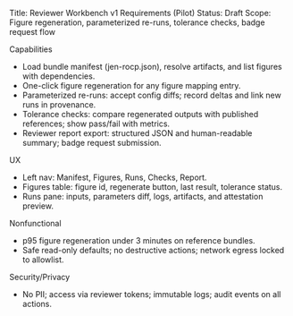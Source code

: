 Title: Reviewer Workbench v1 Requirements (Pilot)
Status: Draft
Scope: Figure regeneration, parameterized re-runs, tolerance checks, badge request flow

Capabilities
- Load bundle manifest (jen-rocp.json), resolve artifacts, and list figures with dependencies.
- One-click figure regeneration for any figure mapping entry.
- Parameterized re-runs: accept config diffs; record deltas and link new runs in provenance.
- Tolerance checks: compare regenerated outputs with published references; show pass/fail with metrics.
- Reviewer report export: structured JSON and human-readable summary; badge request submission.

UX
- Left nav: Manifest, Figures, Runs, Checks, Report.
- Figures table: figure id, regenerate button, last result, tolerance status.
- Runs pane: inputs, parameters diff, logs, artifacts, and attestation preview.

Nonfunctional
- p95 figure regeneration under 3 minutes on reference bundles.
- Safe read-only defaults; no destructive actions; network egress locked to allowlist.

Security/Privacy
- No PII; access via reviewer tokens; immutable logs; audit events on all actions.
